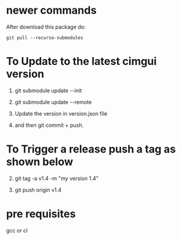 # newer commands

After download this package do:

`git pull --recurse-submodules`


# To Update to the latest cimgui version

1. git submodule update --init

2. git submodule update --remote

3. Update the version in version.json file

4. and then git commit + push.


# To Trigger a release push a tag as shown below

2. git tag -a v1.4 -m "my version 1.4"

3. git push origin v1.4


# pre requisites

gcc or cl

